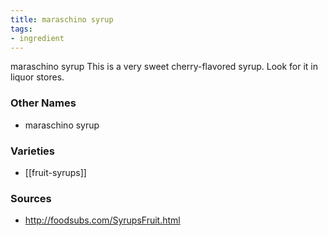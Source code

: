 ```yaml
---
title: maraschino syrup
tags:
- ingredient
---
```

maraschino syrup This is a very sweet cherry-flavored syrup. Look for it in liquor stores.

### Other Names

* maraschino syrup

### Varieties

* [[fruit-syrups]]

### Sources
* http://foodsubs.com/SyrupsFruit.html
